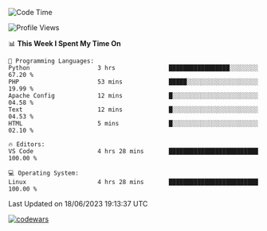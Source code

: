 <!--START_SECTION:waka-->
![Code Time](http://img.shields.io/badge/Code%20Time-197%20hrs%2012%20mins-blue)

![Profile Views](http://img.shields.io/badge/Profile%20Views-154-blue)

📊 **This Week I Spent My Time On** 

```text
💬 Programming Languages: 
Python                   3 hrs               █████████████████░░░░░░░░   67.20 % 
PHP                      53 mins             █████░░░░░░░░░░░░░░░░░░░░   19.99 % 
Apache Config            12 mins             █░░░░░░░░░░░░░░░░░░░░░░░░   04.58 % 
Text                     12 mins             █░░░░░░░░░░░░░░░░░░░░░░░░   04.53 % 
HTML                     5 mins              █░░░░░░░░░░░░░░░░░░░░░░░░   02.10 % 

🔥 Editors: 
VS Code                  4 hrs 28 mins       █████████████████████████   100.00 % 

💻 Operating System: 
Linux                    4 hrs 28 mins       █████████████████████████   100.00 % 
```


 Last Updated on 18/06/2023 19:13:37 UTC
<!--END_SECTION:waka-->
[![codewars](https://www.codewars.com/users/Delitel/badges/large)](https://www.codewars.com/users/Delitel)   
